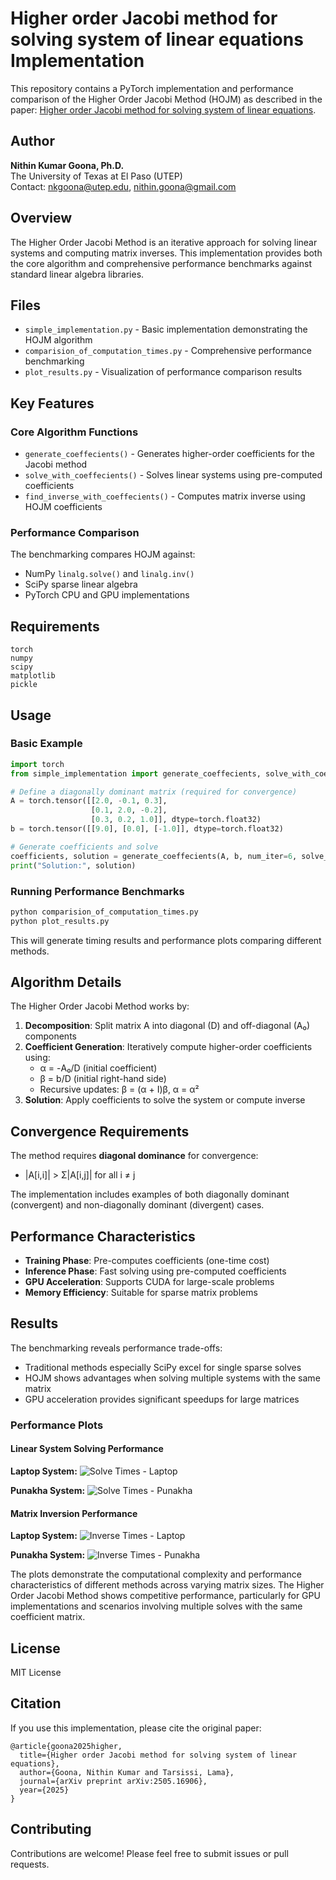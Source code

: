 # Higher order Jacobi method for solving system of linear equations Implementation

This repository contains a PyTorch implementation and performance comparison of the Higher Order Jacobi Method (HOJM) as described in the paper: [Higher order Jacobi method for solving system of linear equations](https://arxiv.org/abs/2505.16906).

## Author
**Nithin Kumar Goona, Ph.D.**  
The University of Texas at El Paso (UTEP)  
Contact: nkgoona@utep.edu, nithin.goona@gmail.com

## Overview

The Higher Order Jacobi Method is an iterative approach for solving linear systems and computing matrix inverses. This implementation provides both the core algorithm and comprehensive performance benchmarks against standard linear algebra libraries.

## Files

- `simple_implementation.py` - Basic implementation demonstrating the HOJM algorithm
- `comparision_of_computation_times.py` - Comprehensive performance benchmarking
- `plot_results.py` - Visualization of performance comparison results

## Key Features

### Core Algorithm Functions

- `generate_coeffecients()` - Generates higher-order coefficients for the Jacobi method
- `solve_with_coeffecients()` - Solves linear systems using pre-computed coefficients  
- `find_inverse_with_coeffecients()` - Computes matrix inverse using HOJM coefficients

### Performance Comparison

The benchmarking compares HOJM against:
- NumPy `linalg.solve()` and `linalg.inv()`
- SciPy sparse linear algebra
- PyTorch CPU and GPU implementations

## Requirements

```
torch
numpy
scipy
matplotlib
pickle
```

## Usage

### Basic Example

```python
import torch
from simple_implementation import generate_coeffecients, solve_with_coeffecients

# Define a diagonally dominant matrix (required for convergence)
A = torch.tensor([[2.0, -0.1, 0.3], 
                  [0.1, 2.0, -0.2],
                  [0.3, 0.2, 1.0]], dtype=torch.float32)
b = torch.tensor([[9.0], [0.0], [-1.0]], dtype=torch.float32)

# Generate coefficients and solve
coefficients, solution = generate_coeffecients(A, b, num_iter=6, solve_while_generating=True)
print("Solution:", solution)
```

### Running Performance Benchmarks

```bash
python comparision_of_computation_times.py
python plot_results.py
```

This will generate timing results and performance plots comparing different methods.

## Algorithm Details

The Higher Order Jacobi Method works by:

1. **Decomposition**: Split matrix A into diagonal (D) and off-diagonal (A₀) components
2. **Coefficient Generation**: Iteratively compute higher-order coefficients using:
   - α = -A₀/D (initial coefficient)
   - β = b/D (initial right-hand side)
   - Recursive updates: β = (α + I)β, α = α²
3. **Solution**: Apply coefficients to solve the system or compute inverse

## Convergence Requirements

The method requires **diagonal dominance** for convergence:
- |A[i,i]| > Σ|A[i,j]| for all i ≠ j

The implementation includes examples of both diagonally dominant (convergent) and non-diagonally dominant (divergent) cases.

## Performance Characteristics

- **Training Phase**: Pre-computes coefficients (one-time cost)
- **Inference Phase**: Fast solving using pre-computed coefficients
- **GPU Acceleration**: Supports CUDA for large-scale problems
- **Memory Efficiency**: Suitable for sparse matrix problems

## Results

The benchmarking reveals performance trade-offs:
- Traditional methods especially SciPy excel for single sparse solves
- HOJM shows advantages when solving multiple systems with the same matrix
- GPU acceleration provides significant speedups for large matrices

### Performance Plots

#### Linear System Solving Performance

**Laptop System:**
![Solve Times - Laptop](solve_times_plot_precision_32_laptop.png)

**Punakha System:**
![Solve Times - Punakha](solve_times_plot_precision_32_punakha.png)

#### Matrix Inversion Performance

**Laptop System:**
![Inverse Times - Laptop](inverse_times_plot_precision_32_laptop.png)

**Punakha System:**
![Inverse Times - Punakha](inverse_times_plot_precision_32_punakha.png)

The plots demonstrate the computational complexity and performance characteristics of different methods across varying matrix sizes. The Higher Order Jacobi Method shows competitive performance, particularly for GPU implementations and scenarios involving multiple solves with the same coefficient matrix.

## License

MIT License

## Citation

If you use this implementation, please cite the original paper:
```
@article{goona2025higher,
  title={Higher order Jacobi method for solving system of linear equations},
  author={Goona, Nithin Kumar and Tarsissi, Lama},
  journal={arXiv preprint arXiv:2505.16906},
  year={2025}
}
```

## Contributing

Contributions are welcome! Please feel free to submit issues or pull requests.

